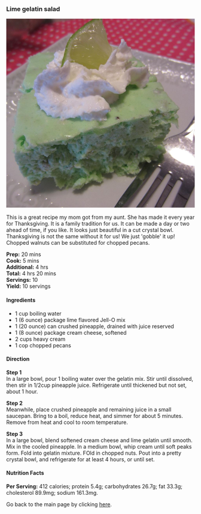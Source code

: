 ### Lime gelatin salad

![LimeGelatinSalad](/images/lime-gelatin-salad.jpg)

This is a great recipe my mom got from my aunt. She has made it every year for Thanksgiving. It is a family tradition for us. It can be made a day or two ahead of time, if you like. It looks just beautiful in a cut crystal bowl. Thanksgiving is not the same without it for us! We just 'gobble' it up! Chopped walnuts can be substituted for chopped pecans.

**Prep:** 20 mins  
**Cook:** 5 mins  
**Additional:** 4 hrs  
**Total:** 4 hrs 20 mins  
**Servings:** 10  
**Yield:** 10 servings  



#### Ingredients

* 1 cup boiling water  
* 1 (6 ounce) package lime flavored Jell-O mix
* 1 (20 ounce) can crushed pineapple, drained with juice reserved
* 1 (8 ounce) package cream cheese, softened
* 2 cups heavy cream
* 1 cop chopped pecans


#### Direction

 
 **Step 1**  
 In a large bowl, pour 1 boiling water over the gelatin mix. Stir until dissolved, then stir in 1/2cup pineapple juice. Refrigerate until thickened but not set, about 1 hour.

 **Step 2**  
 Meanwhile, place crushed pineapple and remaining juice in a small saucepan. Bring to a boil, reduce heat, and simmer for about 5 minutes. Remove from heat and cool to room temperature.

 **Step 3**  
 In a large bowl, blend softened cream cheese and lime gelatin until smooth. Mix in the cooled pineapple. In a medium bowl, whip cream until soft peaks form. Fold into gelatin mixture. FOld in chopped nuts. Pout into a pretty crystal bowl, and refrigerate for at least 4 hours, or until set.

 #### Nutrition Facts  
 **Per Serving:** 412 calories; protein 5.4g; carbohydrates 26.7g; fat 33.3g; cholesterol 89.9mg; sodium 161.3mg.

 Go back to the main page by clicking [here][1].

 [1]: http://localhost:3333//home/user/80s-recipes-ArtaNdrecajDushi/index.md